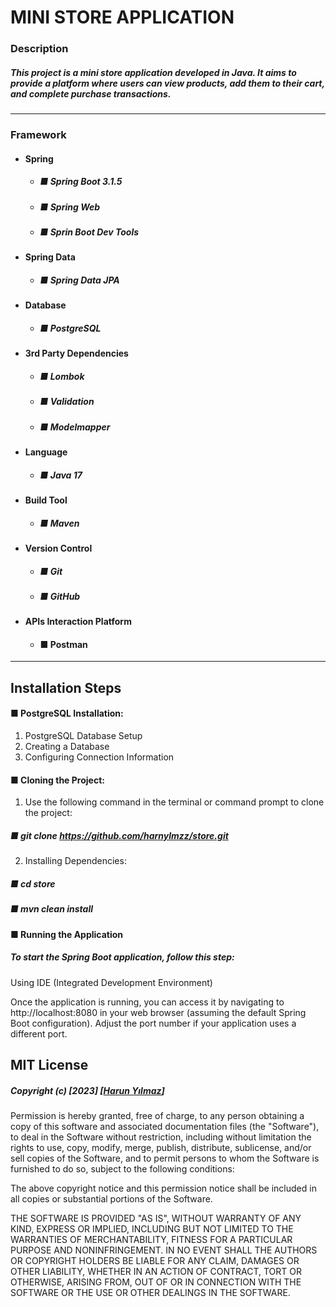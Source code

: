 # MINI STORE APPLICATION

### Description

##### This project is a mini store application developed in Java. It aims to provide a platform where users can view products, add them to their cart, and complete purchase transactions.
---
### Framework

+ #### Spring 

   + ##### ■ Spring Boot 3.1.5
   + ##### ■ Spring Web
   + ##### ■ Sprin Boot Dev Tools

+ #### Spring Data
  
   + ##### ■ Spring Data JPA
 
+ #### Database

   + ##### ■ PostgreSQL
 
+ #### 3rd Party Dependencies

   + ##### ■ Lombok
   + ##### ■ Validation
   + ##### ■ Modelmapper

+ #### Language
   + ##### ■ Java 17
 
+ #### Build Tool
   + ##### ■ Maven
   
+ #### Version Control
   + ##### ■ Git
   + ##### ■ GitHub
     
+ #### APIs Interaction Platform
   + #### ■ Postman
---

## Installation Steps

#### ■ PostgreSQL Installation:

1. PostgreSQL Database Setup
2. Creating a Database
3. Configuring Connection Information

#### ■ Cloning the Project:

1. Use the following command in the terminal or command prompt to clone the project:
##### ■  git clone https://github.com/harnylmzz/store.git
2. Installing Dependencies:
##### ■  cd store
##### ■  mvn clean install

#### ■ Running the Application

##### To start the Spring Boot application, follow this step:

Using IDE (Integrated Development Environment)

Once the application is running, you can access it by navigating to http://localhost:8080 in your web browser (assuming the default Spring Boot configuration). Adjust the port number if your application uses a different port.



## MIT License 
##### Copyright (c) [2023] [[Harun Yılmaz](https://github.com/harnylmzz)]

Permission is hereby granted, free of charge, to any person obtaining a copy
of this software and associated documentation files (the "Software"), to deal
in the Software without restriction, including without limitation the rights
to use, copy, modify, merge, publish, distribute, sublicense, and/or sell
copies of the Software, and to permit persons to whom the Software is
furnished to do so, subject to the following conditions:

The above copyright notice and this permission notice shall be included in all
copies or substantial portions of the Software.

THE SOFTWARE IS PROVIDED "AS IS", WITHOUT WARRANTY OF ANY KIND, EXPRESS OR
IMPLIED, INCLUDING BUT NOT LIMITED TO THE WARRANTIES OF MERCHANTABILITY,
FITNESS FOR A PARTICULAR PURPOSE AND NONINFRINGEMENT. IN NO EVENT SHALL THE
AUTHORS OR COPYRIGHT HOLDERS BE LIABLE FOR ANY CLAIM, DAMAGES OR OTHER
LIABILITY, WHETHER IN AN ACTION OF CONTRACT, TORT OR OTHERWISE, ARISING FROM,
OUT OF OR IN CONNECTION WITH THE SOFTWARE OR THE USE OR OTHER DEALINGS IN THE
SOFTWARE.





  

